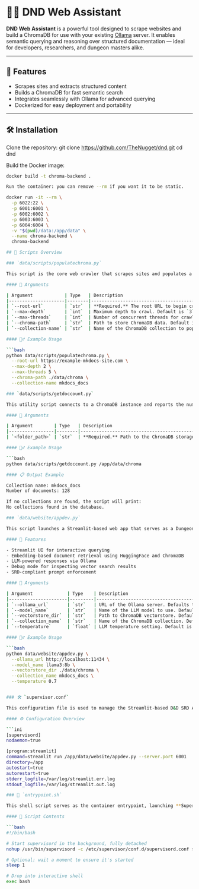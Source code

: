 # 🧙‍♂️ DND Web Assistant

**DND Web Assistant** is a powerful tool designed to scrape websites and build a ChromaDB for use with your existing [Ollama](https://ollama.com/) server. It enables semantic querying and reasoning over structured documentation — ideal for developers, researchers, and dungeon masters alike. 

---

## 🚀 Features

- Scrapes sites and extracts structured content
- Builds a ChromaDB for fast semantic search
- Integrates seamlessly with Ollama for advanced querying
- Dockerized for easy deployment and portability

---

## 🛠 Installation

Clone the repository:
    git clone https://github.com/TheNugget/dnd.git
    cd dnd

Build the Docker image:

```bash
docker build -t chroma-backend .

Run the container: you can remove --rm if you want it to be static.

docker run -it --rm \
  -p 6022:22 \
  -p 6001:6001 \
  -p 6002:6002 \
  -p 6003:6003 \
  -p 6004:6004 \
  -v "$(pwd)/data:/app/data" \
  --name chroma-backend \
  chroma-backend

## 🧾 Scripts Overview

### `data/scripts/populatechroma.py`

This script is the core web crawler that scrapes sites and populates a ChromaDB collection with the extracted content. My recommendation is to use the defaults and just pass it a url to start crawling. Once you have it working you can adjust.  By default is does recreate the db so it will overwrite the existing chromadb.

#### 🔧 Arguments

| Argument            | Type   | Description                                                                 |
|---------------------|--------|-----------------------------------------------------------------------------|
| `--root-url`        | `str`  | **Required.** The root URL to begin crawling from.                          |
| `--max-depth`       | `int`  | Maximum depth to crawl. Default is `3`.                                     |
| `--max-threads`     | `int`  | Number of concurrent threads for crawling. Default is `10`.                 |
| `--chroma-path`     | `str`  | Path to store ChromaDB data. Default is `../chroma`.                        |
| `--collection-name` | `str`  | Name of the ChromaDB collection to populate. Default is `"web_crawl"`.     |

#### 🏃‍♂️ Example Usage

```bash
python data/scripts/populatechroma.py \
  --root-url https://example-mkdocs-site.com \
  --max-depth 2 \
  --max-threads 5 \
  --chroma-path ./data/chroma \
  --collection-name mkdocs_docs

### `data/scripts/getdoccount.py`

This utility script connects to a ChromaDB instance and reports the number of documents in the first available collection.

#### 🔧 Arguments

| Argument        | Type   | Description                                      |
|-----------------|--------|--------------------------------------------------|
| `<folder_path>` | `str`  | **Required.** Path to the ChromaDB storage folder.|

#### 🏃‍♂️ Example Usage

```bash
python data/scripts/getdoccount.py /app/data/chroma

#### 📋 Output Example

Collection name: mkdocs_docs
Number of documents: 128

If no collections are found, the script will print:
No collections found in the database.

### `data/website/appdev.py`

This script launches a Streamlit-based web app that serves as a Dungeons & Dragons 5e SRD assistant. It uses a local Ollama LLM and ChromaDB to answer user questions based strictly on SRD-compliant content. Make sure that the ollama server is accessible from this container or location.  Also make sure that the model is available on the ollama server.

#### 🧠 Features

- Streamlit UI for interactive querying
- Embedding-based document retrieval using HuggingFace and ChromaDB
- LLM-powered responses via Ollama
- Debug mode for inspecting vector search results
- SRD-compliant prompt enforcement

#### 🔧 Arguments

| Argument             | Type    | Description                                                                 |
|----------------------|---------|-----------------------------------------------------------------------------|
| `--ollama_url`       | `str`   | URL of the Ollama server. Defaults to auto-detected host IP.               |
| `--model_name`       | `str`   | Name of the LLM model to use. Default is `"llama3:8b"`.                     |
| `--vectorstore_dir`  | `str`   | Path to ChromaDB vectorstore. Defaults to `../chroma`.                      |
| `--collection_name`  | `str`   | Name of the ChromaDB collection. Default is `"web_crawl"`.                  |
| `--temperature`      | `float` | LLM temperature setting. Default is `0`.                                    |

#### 🏃‍♂️ Example Usage

```bash
python data/website/appdev.py \
  --ollama_url http://localhost:11434 \
  --model_name llama3:8b \
  --vectorstore_dir ./data/chroma \
  --collection_name mkdocs_docs \
  --temperature 0.7


### 🛠️ `supervisor.conf`

This configuration file is used to manage the Streamlit-based D&D SRD Assistant via **Supervisor**, ensuring it runs continuously and restarts automatically if it crashes.

#### ⚙️ Configuration Overview

```ini
[supervisord]
nodaemon=true

[program:streamlit]
command=streamlit run /app/data/website/appdev.py --server.port 6001
directory=/app
autostart=true
autorestart=true
stderr_logfile=/var/log/streamlit.err.log
stdout_logfile=/var/log/streamlit.out.log

### 🚪 `entrypoint.sh`

This shell script serves as the container entrypoint, launching **Supervisor** to manage the Streamlit app and then opening an interactive shell.

#### 📄 Script Contents

```bash
#!/bin/bash

# Start supervisord in the background, fully detached
nohup /usr/bin/supervisord -c /etc/supervisor/conf.d/supervisord.conf > /var/log/supervisord.out 2>&1 &

# Optional: wait a moment to ensure it's started
sleep 1

# Drop into interactive shell
exec bash




